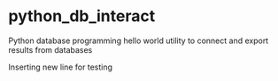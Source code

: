 # python_db_interact
Python database programming
hello world
utility to connect and export results from databases


Inserting new line for testing
